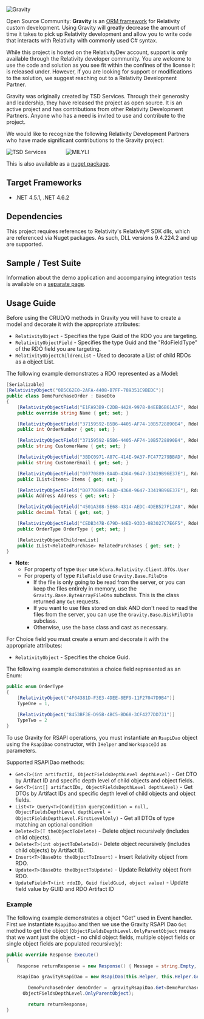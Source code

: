 ![Gravity](https://raw.githubusercontent.com/relativitydev/Gravity/development/images/Gravity.png) 

Open Source Community: **Gravity** is an [ORM framework](https://en.wikipedia.org/wiki/Object-relational_mapping) for Relativity custom development.  Using Gravity will greatly decrease the amount of time it takes to pick up Relativity development and allow you to write code that interacts with Relativity with commonly used C# syntax.

While this project is hosted on the RelativityDev account, support is only available through the Relativity developer community. You are welcome to use the code and solution as you see fit within the confines of the license it is released under. However, if you are looking for support or modifications to the solution, we suggest reaching out to a Relativity Development Partner.

Gravity was originally created by TSD Services.   Through their generosity and leadership, they have released the project as open source.  It is an active project and has contributions from other Relativity Development Partners.  Anyone who has a need is invited to use and contribute to the project.

We would like to recognize the following Relativity Development Partners who have made significant contributions to the Gravity project:

<p align="center>
	<img src="http://www.tsdservices.com/wp-content/uploads/2015/03/TSD_Logo-TM-for-website.png">  
</p>

![TSD Services](https://cdn.tsd.com/wp-content/uploads/2017/07/TSD-Services-logo-april-2017-Favicon-5.png "TSD Services")  &nbsp;&nbsp;&nbsp;&nbsp;&nbsp;&nbsp;&nbsp;&nbsp;&nbsp;&nbsp;&nbsp; ![MILYLI](http://milyli.com/wp-content/uploads/2014/07/milyli_header-regular.png "MILYLI")

This is also available as a [nuget package](https://www.nuget.org/packages/Gravity/).

## Target Frameworks
* .NET 4.5.1, .NET 4.6.2

## Dependencies
This project requires references to Relativity's Relativity® SDK dlls, which are referenced via Nuget packages. As such, DLL versions 9.4.224.2 and up are supported.

## Sample / Test Suite

Information about the demo application and accompanying integration tests is available on a [separate page](SampleGettingStarted.md).

## Usage Guide
Before using the CRUD/Q methods in Gravity you will have to create a model and decorate it with the appropriate attributes:

* `RelativityObject` - Specifies the type Guid of the RDO you are targeting.
* `RelativityObjectField` - Specifies the type Guid and the "RdoFieldType" of the RDO field you are targeting.
* `RelativityObjectChildrenList` - Used to decorate a List of child RDOs as a object List.

The following example demonstrates a RDO represented as a Model:
```csharp
[Serializable]
[RelativityObject("0B5C62E0-2AFA-4408-B7FF-789351C9BEDC")]
public class DemoPurchaseOrder : BaseDto
{
	[RelativityObjectField("E1FA93B9-C2DB-442A-9978-84EEB6B61A3F", RdoFieldType.FixedLengthText, 255)]
	public override string Name { get; set; }

	[RelativityObjectField("37159592-B5B6-4405-AF74-10B5728890B4", RdoFieldType.WholeNumber)]
	public int OrderNumber { get; set; }

	[RelativityObjectField("37159592-B5B6-4405-AF74-10B5728890B4", RdoFieldType.FixedLengthText, 100)]
	public string CustomerName { get; set; }

	[RelativityObjectField("3BDC0971-A87C-414E-9A37-FC477279BBAD", RdoFieldType.FixedLengthText, 100)]
	public string CustomerEmail { get; set; }

	[RelativityObjectField("D0770889-8A4D-436A-9647-33419B96E37E"), RdoFieldType.MultipleObject)]
	public IList<Items> Items { get; set; }

	[RelativityObjectField("D0770889-8A4D-436A-9647-33419B96E37E"), RdoFieldType.SingleObject)]
	public Address Address { get; set; }

	[RelativityObjectField("4501A308-5E68-4314-AEDC-4DEB527F12A8", RdoFieldType.Decimal)]
	public decimal Total { get; set; }

	[RelativityObjectField("CEDB347B-679D-44ED-93D3-0B3027C7E6F5", RdoFieldType.SingleChoice)]
	public OrderType OrderType { get; set; }

	[RelativityObjectChildrenList]
	public IList<RelatedPurchase> RelatedPurchases { get; set; }
}
```

* **Note:** 
  * For property of type `User` use `kCura.Relativity.Client.DTOs.User` 
  * For property of type `FileField` use `Gravity.Base.FileDto`
    * If the file is only going to be read from the server, or you can keep the files entirely in memory, use the `Gravity.Base.ByteArrayFileDto` subclass. This is the class returned any `Get` requests.
    * If you want to use files stored on disk AND don't need to read the files from the server, you can use the `Gravity.Base.DiskFileDto` subclass.
    * Otherwise, use the base class and cast as necessary.

For Choice field you must create a enum and decorate it with the appropriate attributes:

* `RelativityObject` - Specifies the choice Guid.

The following example demonstrates a choice field represented as an Enum:
```csharp
public enum OrderType
{
	[RelativityObject("4F04381D-F3E3-4DEE-8EF9-11F27047D9B4")]
	TypeOne = 1,

	[RelativityObject("8453BF3E-D95B-4BC5-BD68-3CF4277DD731")]
	TypeTwo = 2
}
```

To use Gravity for RSAPI operations, you must instantiate an `RsapiDao` object using the `RsapiDao` constructor, with `IHelper` and `WorkspaceId` as parameters.

Supported RSAPIDao methods:
 - `Get<T>(int artifactId, ObjectFieldsDepthLevel depthLevel)` - Get DTO by Artifact ID and specific depth level of child objects and object     fields.
 - `Get<T>(int[] artifactIDs, ObjectFieldsDepthLevel depthLevel)` - Get DTOs by Artifact IDs and specific depth level of child objects and object
 fields.
 - `List<T> Query<T>(Condition queryCondition = null, ObjectFieldsDepthLevel depthLevel = ObjectFieldsDepthLevel.FirstLevelOnly)` - Get all DTOs of type matching an optional condition
 - `Delete<T>(T theObjectToDelete)` - Delete object recursively (includes child objects).
 - `Delete<T>(int objectToDeleteId)`- Delete object recursively (includes child objects) by Artifact ID.
 - `Insert<T>(BaseDto theObjectToInsert)` - Insert Relativity object from RDO.
 - `Update<T>(BaseDto theObjectToUpdate)` - Update Relativity object from RDO.
 - `UpdateField<T>(int rdoID, Guid fieldGuid, object value)` - Update field value by GUID and RDO Artifact ID

### Example

The following example demonstrates a object "Get" used in Event handler. First we instantiate `RsapiDao` and then we use the Gravity RSAPI Dao `Get` method to get the object (`ObjectFieldsDepthLevel.OnlyParentObject` means that we want just the object - no child object fields, multiple object fields or single object fields are populated recursively):
```csharp
public override Response Execute()
{
	Response returnResponse = new Response() { Message = string.Empty, Success = true };

	RsapiDao gravityRsapiDao = new RsapiDao(this.Helper, this.Helper.GetActiveCaseID());

		DemoPurchaseOrder demoOrder =  gravityRsapiDao.Get<DemoPurchaseOrder>(1047088,
	  ObjectFieldsDepthLevel.OnlyParentObject);

		return returnResponse;
}
```
